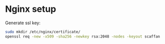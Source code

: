 # Nginx setup


Generate ssl key:
```bash
sudo mkdir /etc/nginx/certificate/
openssl req -new -x509 -sha256 -newkey rsa:2048 -nodes -keyout scaffan.kky.zcu.cz.key.pem -out scaffan.kky.zcu.cz.cert.pem
```